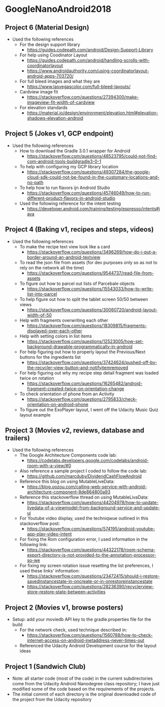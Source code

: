 # GoogleNanoAndroid2018 #

## Project 6 (Material Design) ##
* Used the following references
  * For the design support library
    * https://guides.codepath.com/android/Design-Support-Library
  * For help using Coodinator Layout
    * https://guides.codepath.com/android/handling-scrolls-with-coordinatorlayout
    * https://www.androidauthority.com/using-coordinatorlayout-android-apps-703720/
  * For full bleed images and what they are
    * https://www.lasvegascolor.com/full-bleed-layouts/
  * Cardview image fit
    * https://stackoverflow.com/questions/27394300/make-imageview-fit-width-of-cardview
  * For elevation standards
    * https://material.io/design/environment/elevation.html#elevation-shadows-elevation-android
  

## Project 5 (Jokes v1, GCP endpoint) ##
* Used the following references
  * How to download the Gradle 3.0.1 wrapper for Android
    * https://stackoverflow.com/questions/48523795/could-not-find-com-android-tools-buildgradle3-0-1
  * To help with configuring my GCP library location
    * https://stackoverflow.com/questions/49307284/the-google-cloud-sdk-could-not-be-found-in-the-customary-locations-and-no-path
  * To help how to run flavors ijn Android Studio
    * https://stackoverflow.com/questions/45746049/how-to-run-different-product-flavors-in-android-studio
  * Used the following reference for the intent testing
    * https://developer.android.com/training/testing/espresso/intents#java

## Project 4 (Baking v1, recipes and steps, videos) ##
* Used the following references
  * To make the recipe text view look like a card
    * https://stackoverflow.com/questions/3496269/how-do-i-put-a-border-around-an-android-textview
  * To read the json file from assets (for dev purposes only so as not to rely on the network all the time)
    * https://stackoverflow.com/questions/9544737/read-file-from-assets
  * To figure out how to parcel out lists of Parcebale objects
    * https://stackoverflow.com/questions/15543033/how-to-write-list-into-parcel
  * To help figure out how to split the tablet screen 50/50 between views
    * https://stackoverflow.com/questions/30060720/android-layout-width-of-50
  * Help with fragments overwriting each other
    * https://stackoverflow.com/questions/18309815/fragments-displayed-over-each-other
  * Help with setting colors in list items
    * https://stackoverflow.com/questions/12523005/how-set-background-drawable-programmatically-in-android
  * For help figuring out how to properly layout the Previous/Next buttons for the ingredients list
    * https://stackoverflow.com/questions/37424624/pushed-off-by-the-recycler-view-button-and-notifyitemremoved
  * For help figuring out why my recipe step detail fragment was loaded twice on rotation
    * https://stackoverflow.com/questions/16265482/android-fragment-created-twice-on-orientation-change
  * To check orientation of phone from an Activity
    * https://stackoverflow.com/questions/2795833/check-orientation-on-android-phone
  * To figure out the ExoPlayer layout, I went off the Udacity Music Quiz layout example

## Project 3 (Movies v2, reviews, database and trailers) ##
* Used the following references
  * The Google Architecture Components code lab:
    * https://codelabs.developers.google.com/codelabs/android-room-with-a-view/#0
  * Also reference a sample project I coded to follow the code lab:
    * https://github.com/marcduby/DividendCashFlowAndroid
  * Reference this blog on using MutableLiveData:
    * https://blog.oozou.com/calling-web-service-with-android-architecture-component-8de864800a93
  * Reference this stackoverflow thread on using MutableLivaData:
    * https://stackoverflow.com/questions/44204978/how-to-update-livedata-of-a-viewmodel-from-background-service-and-update-ui
  * For Youtube video display, used the techniqwue outlined in this stackoverflow post:
    * https://stackoverflow.com/questions/574195/android-youtube-app-play-video-intent
  * For fixing the Rom configuration error, I used information in the following link:
    * https://stackoverflow.com/questions/44322178/room-schema-export-directory-is-not-provided-to-the-annotation-processor-so-we
  * For fixing my screen rotation issue resetting the list preferences, I used these links' information:
    * https://stackoverflow.com/questions/23472415/should-i-restore-savedinstancestate-in-oncreate-or-in-onrestoreinstancestate
    * https://stackoverflow.com/questions/28236390/recyclerview-store-restore-state-between-activities


## Project 2 (Movies v1, browse posters) ##
* Setup: add your moviedb API key to the gradle.properties file for the build
  * For the network check, used technique described in:
    * https://stackoverflow.com/questions/1560788/how-to-check-internet-access-on-android-inetaddress-never-times-out
  * Referenced the Udacity Android Development course for the layout ideas


## Project 1 (Sandwich Club) ##
* Note: all starter code (most of the code) in the current subdirectories come from the Udacity Android Nanodegree class repository; I have just modified some of the code based on the requirements of the projects.
* The initial commit of each directory is the original downloaded code of the project from the Udacity repository
